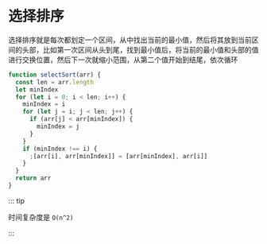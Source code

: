 # 选择排序

选择排序就是每次都划定一个区间，从中找出当前的最小值，然后将其放到当前区间的头部，比如第一次区间从头到尾，找到最小值后，将当前的最小值和头部的值进行交换位置，然后下一次就缩小范围，从第二个值开始到结尾，依次循环

```javascript
function selectSort(arr) {
  const len = arr.length
  let minIndex
  for (let i = 0; i < len; i++) {
    minIndex = i
    for (let j = i; j < len; j++) {
      if (arr[j] < arr[minIndex]) {
        minIndex = j
      }
    }
    if (minIndex !== i) {
      ;[arr[i], arr[minIndex]] = [arr[minIndex], arr[i]]
    }
  }
  return arr
}
```

::: tip

时间复杂度是 `O(n^2)`

:::
